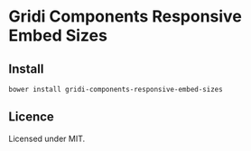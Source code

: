 # Gridi Components Responsive Embed Sizes

## Install
`bower install gridi-components-responsive-embed-sizes`

## Licence

Licensed under MIT.
